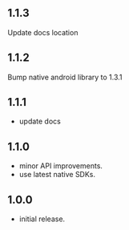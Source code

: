 ## 1.1.3
Update docs location

## 1.1.2
Bump native android library to 1.3.1

## 1.1.1
* update docs

## 1.1.0
* minor API improvements.
* use latest native SDKs.

## 1.0.0
* initial release.
